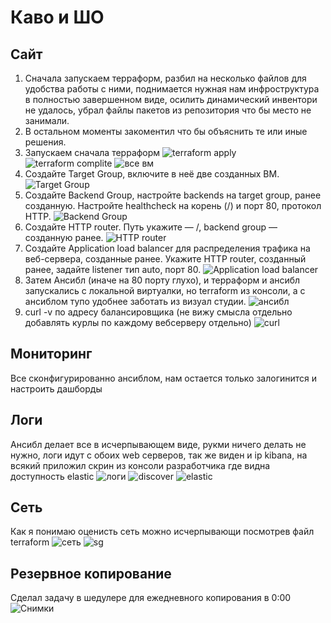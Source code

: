# Каво и ШО
## Сайт
1. Сначала запускаем терраформ, разбил на несколько файлов для удобства работы с ними, поднимается нужная нам инфроструктура в полностью завершенном виде, осилить динамический инвентори не удалось, убрал файлы пакетов из репозитория что бы место не занимали.
2. В остальном моменты закоментил что бы объяснить те или иные решения.
3. Запускаем сначала терраформ
![terraform apply](img/terraform%20apply.png)
![terraform complite](img/terraform%20complite.png)
![все вм](/img/VM.png)
4. Создайте Target Group, включите в неё две созданных ВМ.
![Target Group](/img/target%20grup.png)
5. Создайте Backend Group, настройте backends на target group, ранее созданную. Настройте healthcheck на корень (/) и порт 80, протокол HTTP.
![Backend Group](/img/backend-group.png)
6. Создайте HTTP router. Путь укажите — /, backend group — созданную ранее.
![HTTP router](/img/http-router.png)
7. Создайте Application load balancer для распределения трафика на веб-сервера, созданные ранее. Укажите HTTP router, созданный ранее, задайте listener тип auto, порт 80.
![Application load balancer](/img/balanser.png)
8. Затем Ансибл (иначе на 80 порту глухо), и терраформ и ансибл запускались с локальной виртуалки, но terraform из консоли, а с ансиблом тупо удобнее заботать из визуал студии.
![ансибл](/img/ansible.png)
9. curl -v по адресу балансировщика (не вижу смысла отдельно добавлять курлы по каждому вебсерверу отдельно)
![curl](/img/curl%20-v.png)
## Мониторинг
Все сконфигурированно ансиблом, нам остается только залогинится и настроить дашборды
![]()

## Логи
Ансибл делает все в исчерпывающем виде, рукми ничего делать не нужно, логи идут с обоих web серверов, так же виден и ip kibana, на всякий приложил скрин из консоли разработчика где видна доступность elastic
![логи](/img/логи.png)
![discover](/img/elc-discover.png)
![elastic](/img/elastic.png)

## Сеть
Как я понимаю оценисть сеть можно исчерпывающи посмотрев файл terraform
![сеть](/img/network.png)
![sg](/img/secure-group.png)

## Резервное копирование
Сделал задачу в шедулере для ежедневного копирования в 0:00
![Снимки](/img/)